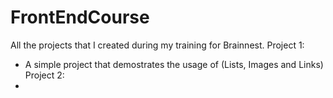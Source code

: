 # FrontEndCourse
 All the projects that I created during my training for Brainnest.
 Project 1:
  - A simple project that demostrates the usage of (Lists, Images and Links)
 Project 2:
  -
 
